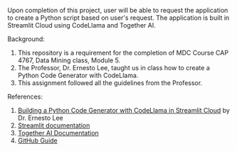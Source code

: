 Upon completion of this project, user will be able to request the application to create a Python script based on user's request. The application is built in Streamlit Cloud using CodeLlama and Together AI.


Background:

1. This repository is a requirement for the completion of MDC Course CAP 4767, Data Mining class, Module 5. 
2. The Professor, Dr. Ernesto Lee, taught us in class how to create a Python Code Generator with CodeLlama. 
3. This assignment followed all the guidelines from the Professor.

References:
1. [Building a Python Code Generator with CodeLlama in Streamlit Cloud](https://drlee.io/building-a-python-code-generator-with-codellama-in-streamlit-cloud-4a78886918eb) by Dr. Ernesto Lee
2. [Streamlit documentation](https://docs.streamlit.io/)
3. [Together AI Documentation](https://docs.together.ai/docs/introduction)
4. [GitHub Guide](https://docs.github.com/en)

